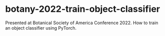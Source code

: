 # botany-2022-train-object-classifier
Presented at Botanical Society of America Conference 2022. How to train an object classifier using PyTorch.  
